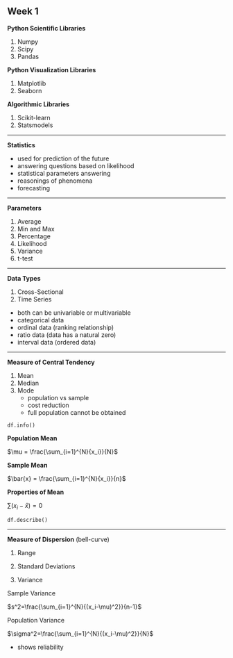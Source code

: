 ## Week 1

**Python Scientific Libraries**

1. Numpy
2. Scipy
3. Pandas

**Python Visualization Libraries**

1. Matplotlib
2. Seaborn

**Algorithmic Libraries**

1. Scikit-learn
2. Statsmodels

---

**Statistics**

- used for prediction of the future
- answering questions based on likelihood
- statistical parameters answering
- reasonings of phenomena
- forecasting

---

**Parameters**

1. Average
2. Min and Max
3. Percentage
4. Likelihood
5. Variance
6. t-test

---

**Data Types**

1. Cross-Sectional
2. Time Series
- both can be univariable or multivariable
- categorical data
- ordinal data (ranking relationship)
- ratio data (data has a natural zero)
- interval data (ordered data)

---

**Measure of Central Tendency**

1. Mean
2. Median
3. Mode
   - population vs sample
   - cost reduction
   - full population cannot be obtained

``df.info()``

**Population Mean**

$\mu = \frac{\sum_{i=1}^{N}{x_i}}{N}$

**Sample Mean**

$\bar{x} = \frac{\sum_{i=1}^{N}{x_i}}{n}$

**Properties of Mean**

$\sum(x_i-\bar{x})=0$

``df.describe()``

---

**Measure of Dispersion** (bell-curve)

1. Range

2. Standard Deviations

3. Variance

Sample Variance

$s^2=\frac{\sum_{i=1}^{N}{(x_i-\mu)^2}}{n-1}$

Population Variance

$\sigma^2=\frac{\sum_{i=1}^{N}{(x_i-\mu)^2}}{N}$

- shows reliability

